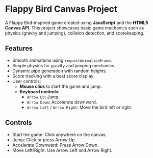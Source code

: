 # Flappy Bird Canvas Project

A Flappy Bird-inspired game created using **JavaScript** and the **HTML5 Canvas API**. This project showcases basic game mechanics such as physics (gravity and jumping), collision detection, and scorekeeping.

## Features

- Smooth animations using `requestAnimationFrame`.
- Simple physics for gravity and jumping mechanics.
- Dynamic pipe generation with random heights.
- Score tracking with a best score display.
- User controls:
  - **Mouse click** to start the game and jump.
  - **Keyboard controls**:
    - `Arrow Up`: Jump.
    - `Arrow Down`: Accelerate downward.
    - `Arrow Left` / `Arrow Right`: Move the bird left or right.
   
## Controls
- Start the game: Click anywhere on the canvas.
- Jump: Click or press Arrow Up.
- Accelerate Downward: Press Arrow Down.
- Move Left/Right: Use Arrow Left and Arrow Right.
